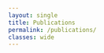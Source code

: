 ```yaml
---
layout: single
title: Publications
permalink: /publications/
classes: wide
---
```

<link href="https://raw.githubusercontent.com/koerper/koerper.github.io/master/assets/css/bibbase_dividers.css" rel="stylesheet">

 <script src="https://bibbase.org/service/mendeley/4c460743-0edf-3981-832d-31faccbef30e?jsonp=1&"></script> 